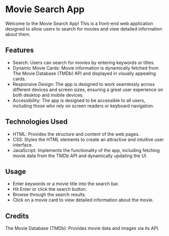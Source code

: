 # Movie Search App
Welcome to the Movie Search App! This is a front-end web application designed to allow users to search for movies and view detailed information about them.

## Features
- Search: Users can search for movies by entering keywords or titles.
- Dynamic Movie Cards: Movie information is dynamically fetched from The Movie Database (TMDb) API and displayed in visually appealing cards.
- Responsive Design: The app is designed to work seamlessly across different devices and screen sizes, ensuring a great user experience on both desktop and mobile devices.
- Accessibility: The app is designed to be accessible to all users, including those who rely on screen readers or keyboard navigation.

## Technologies Used
- HTML: Provides the structure and content of the web pages.
- CSS: Styles the HTML elements to create an attractive and intuitive user interface.
- JavaScript: Implements the functionality of the app, including fetching movie data from the TMDb API and dynamically updating the UI.

## Usage
- Enter keywords or a movie title into the search bar.
- Hit Enter or click the search button.
- Browse through the search results.
- Click on a movie card to view detailed information about the movie.

## Credits
The Movie Database (TMDb): Provides movie data and images via its API.

